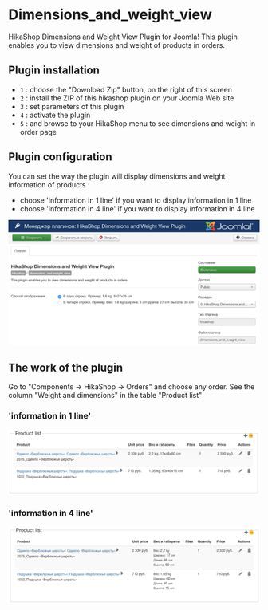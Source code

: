 # Dimensions_and_weight_view
HikaShop Dimensions and Weight View Plugin for Joomla! This plugin enables you to view dimensions and weight of products in orders.

## Plugin installation

- `1` : choose the "Download Zip" button, on the right of this screen
- `2` : install the ZIP of this hikashop plugin on your Joomla Web site
- `3` : set parameters of this plugin
- `4` : activate the plugin
- `5` : and browse to your HikaShop menu to see dimensions and weight in order page

## Plugin configuration

You can set the way the plugin will display dimensions and weight information of products  :
- choose 'information in 1 line' if you want to display information in 1 line
- choose 'information in 4 line' if you want to display information in 4 line

![Parameters of the plugin](/docs/captures/1.png "Parameters of the plugin")

## The work of the plugin

Go to "Components -> HikaShop -> Orders" and choose any order. 
See the column "Weight and dimensions" in the table "Product list"

### 'information in 1 line'
![Information in 1 line](/docs/captures/2.png "Information in 1 line")

### 'information in 4 line'
![Information in 4 line](/docs/captures/3.png "Information in 4 line")
